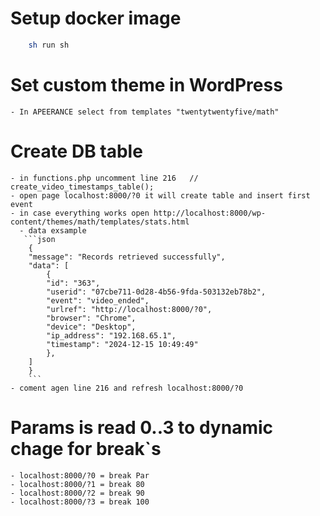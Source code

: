 # Setup docker image
``` bash
    sh run sh
```

# Set custom theme in WordPress
    - In APEERANCE select from templates "twentytwentyfive/math"

# Create DB table
    - in functions.php uncomment line 216 	// create_video_timestamps_table();
    - open page localhost:8000/?0 it will create table and insert first event
    - in case everything works open http://localhost:8000/wp-content/themes/math/templates/stats.html
      - data exsample
       ```json
        {
        "message": "Records retrieved successfully",
        "data": [
            {
            "id": "363",
            "userid": "07cbe711-0d28-4b56-9fda-503132eb78b2",
            "event": "video_ended",
            "urlref": "http://localhost:8000/?0",
            "browser": "Chrome",
            "device": "Desktop",
            "ip_address": "192.168.65.1",
            "timestamp": "2024-12-15 10:49:49"
            },
        ]
        }
        ```
    - coment agen line 216 and refresh localhost:8000/?0

# Params  is read  0..3  to dynamic chage for break`s
    - localhost:8000/?0 = break Par
    - localhost:8000/?1 = break 80
    - localhost:8000/?2 = break 90
    - localhost:8000/?3 = break 100
